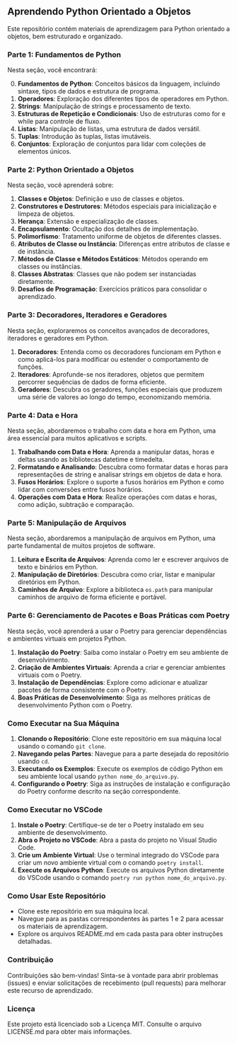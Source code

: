 ## Aprendendo Python Orientado a Objetos

Este repositório contém materiais de aprendizagem para Python orientado a objetos, bem estruturado e organizado.

### Parte 1: Fundamentos de Python

Nesta seção, você encontrará:

0. **Fundamentos de Python**: Conceitos básicos da linguagem, incluindo sintaxe, tipos de dados e estrutura de programa.
1. **Operadores**: Exploração dos diferentes tipos de operadores em Python.
2. **Strings**: Manipulação de strings e processamento de texto.
3. **Estruturas de Repetição e Condicionais**: Uso de estruturas como for e while para controle de fluxo.
4. **Listas**: Manipulação de listas, uma estrutura de dados versátil.
5. **Tuplas**: Introdução às tuplas, listas imutáveis.
6. **Conjuntos**: Exploração de conjuntos para lidar com coleções de elementos únicos.

### Parte 2: Python Orientado a Objetos

Nesta seção, você aprenderá sobre:

1. **Classes e Objetos**: Definição e uso de classes e objetos.
2. **Construtores e Destrutores**: Métodos especiais para inicialização e limpeza de objetos.
3. **Herança**: Extensão e especialização de classes.
4. **Encapsulamento**: Ocultação dos detalhes de implementação.
5. **Polimorfismo**: Tratamento uniforme de objetos de diferentes classes.
6. **Atributos de Classe ou Instância**: Diferenças entre atributos de classe e de instância.
7. **Métodos de Classe e Métodos Estáticos**: Métodos operando em classes ou instâncias.
8. **Classes Abstratas**: Classes que não podem ser instanciadas diretamente.
9. **Desafios de Programação**: Exercícios práticos para consolidar o aprendizado.

### Parte 3: Decoradores, Iteradores e Geradores

Nesta seção, exploraremos os conceitos avançados de decoradores, iteradores e geradores em Python.

1. **Decoradores**: Entenda como os decoradores funcionam em Python e como aplicá-los para modificar ou estender o comportamento de funções.
2. **Iteradores**: Aprofunde-se nos iteradores, objetos que permitem percorrer sequências de dados de forma eficiente.
3. **Geradores**: Descubra os geradores, funções especiais que produzem uma série de valores ao longo do tempo, economizando memória.

### Parte 4: Data e Hora

Nesta seção, abordaremos o trabalho com data e hora em Python, uma área essencial para muitos aplicativos e scripts.

1. **Trabalhando com Data e Hora**: Aprenda a manipular datas, horas e deltas usando as bibliotecas datetime e timedelta.
2. **Formatando e Analisando**: Descubra como formatar datas e horas para representações de string e analisar strings em objetos de data e hora.
3. **Fusos Horários**: Explore o suporte a fusos horários em Python e como lidar com conversões entre fusos horários.
4. **Operações com Data e Hora**: Realize operações com datas e horas, como adição, subtração e comparação.

### Parte 5: Manipulação de Arquivos

Nesta seção, abordaremos a manipulação de arquivos em Python, uma parte fundamental de muitos projetos de software.

1. **Leitura e Escrita de Arquivos**: Aprenda como ler e escrever arquivos de texto e binários em Python.
2. **Manipulação de Diretórios**: Descubra como criar, listar e manipular diretórios em Python.
3. **Caminhos de Arquivo**: Explore a biblioteca `os.path` para manipular caminhos de arquivo de forma eficiente e portável.

### Parte 6: Gerenciamento de Pacotes e Boas Práticas com Poetry

Nesta seção, você aprenderá a usar o Poetry para gerenciar dependências e ambientes virtuais em projetos Python.

1. **Instalação do Poetry**: Saiba como instalar o Poetry em seu ambiente de desenvolvimento.
2. **Criação de Ambientes Virtuais**: Aprenda a criar e gerenciar ambientes virtuais com o Poetry.
3. **Instalação de Dependências**: Explore como adicionar e atualizar pacotes de forma consistente com o Poetry.
4. **Boas Práticas de Desenvolvimento**: Siga as melhores práticas de desenvolvimento Python com o Poetry.

### Como Executar na Sua Máquina

1. **Clonando o Repositório**: Clone este repositório em sua máquina local usando o comando `git clone`.
2. **Navegando pelas Partes**: Navegue para a parte desejada do repositório usando `cd`.
3. **Executando os Exemplos**: Execute os exemplos de código Python em seu ambiente local usando `python nome_do_arquivo.py`.
4. **Configurando o Poetry**: Siga as instruções de instalação e configuração do Poetry conforme descrito na seção correspondente.

### Como Executar no VSCode

1. **Instale o Poetry**: Certifique-se de ter o Poetry instalado em seu ambiente de desenvolvimento.
2. **Abra o Projeto no VSCode**: Abra a pasta do projeto no Visual Studio Code.
3. **Crie um Ambiente Virtual**: Use o terminal integrado do VSCode para criar um novo ambiente virtual com o comando `poetry install`.
4. **Execute os Arquivos Python**: Execute os arquivos Python diretamente do VSCode usando o comando `poetry run python nome_do_arquivo.py`.

### Como Usar Este Repositório

- Clone este repositório em sua máquina local.
- Navegue para as pastas correspondentes às partes 1 e 2 para acessar os materiais de aprendizagem.
- Explore os arquivos README.md em cada pasta para obter instruções detalhadas.

### Contribuição

Contribuições são bem-vindas! Sinta-se à vontade para abrir problemas (issues) e enviar solicitações de recebimento (pull requests) para melhorar este recurso de aprendizado.

### Licença

Este projeto está licenciado sob a Licença MIT. Consulte o arquivo LICENSE.md para obter mais informações.